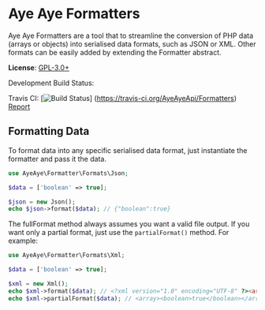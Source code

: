 # Aye Aye Formatters

Aye Aye Formatters are a tool that to streamline the conversion of PHP data (arrays or objects) into serialised data
formats, such as JSON or XML. Other formats can be easily added by extending the Formatter abstract.

**License**: [GPL-3.0+](https://www.gnu.org/copyleft/gpl.html)

Development Build Status:

Travis CI: [![Build Status](https://travis-ci.org/AyeAyeApi/Formatters.svg?branch=master)]
(https://travis-ci.org/AyeAyeApi/Formatters)
[Report](https://travis-ci.org/AyeAyeApi/Formatters)

## Formatting Data

To format data into any specific serialised data format, just instantiate the formatter and pass it the data.

```php
use AyeAye\Formatter\Formats\Json;

$data = ['boolean' => true];

$json = new Json();
echo $json->format($data); // {"boolean":true}
```

The fullFormat method always assumes you want a valid file output. If you want only a partial format, just use the
`partialFormat()` method. For example:

```php
use AyeAye\Formatter\Formats\Xml;

$data = ['boolean' => true];

$xml = new Xml();
echo $xml->format($data); // <?xml version="1.0" encoding="UTF-8" ?><array><boolean>true</boolean></array>
echo $xml->partialFormat($data); // <array><boolean>true</boolean></array>
```
